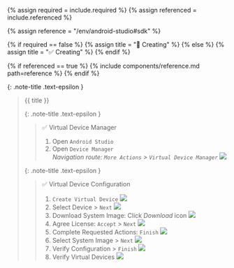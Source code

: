 <!-- LOCATION -->
<!-- _includes/components/android-studio/ -->

<!-- INCLUDE -->
<!-- components/android-studio/emulator.md -->

<!-- VARIABLES -->
<!-- required:      [true, false], default to true -->
<!-- referenced:    [true, false], default to false -->


<!-- READ VARIABLES -->
{% assign required   = include.required %}
{% assign referenced = include.referenced %}


<!-- ASSIGN CONSTANTS -->
{% assign reference = "/env/android-studio#sdk" %}


<!-- DECIDE TO DISPLAY THE NECESSITY OF THE INSTALLATION -->
{% if required == false %}
    {% assign title = "🔲 Creating" %}
{% else %}
    {% assign title = "✅ Creating" %}
{% endif %}


<!-- DECIDE TO DISPLAY THE LINK OF THIS COMPONENT -->
{% if referenced == true %}
{% include components/reference.md path=reference %}
{% endif %}


<!-- MAIN CONTENT -->

{: .note-title .text-epsilon }
> {{ title }}
>
> {: .note-title .text-epsilon }
>> ✅ Virtual Device Manager
>> 
>> 1. Open `Android Studio`
>> 2. Open `Device Manager`<br>
>> _Navigation route: `More Actions` > `Virtual Device Manager`_
>> ![](../assets/android-studio/emulator_01.png)
>
> {: .note-title .text-epsilon }
>> ✅ Virtual Device Configuration
>> 
>> 1. `Create Virtual Device` ![](../assets/android-studio/emulator_02.png)
>> 2. Select Device > `Next` ![](../assets/android-studio/emulator_03.png)
>> 3. Download System Image: Click _Download_ icon ![](../assets/android-studio/emulator_04.png)
>> 4. Agree License: `Accept` > `Next` ![](../assets/android-studio/emulator_05.png)
>> 5. Complete Requested Actions: `Finish` ![](../assets/android-studio/emulator_06.png)
>> 6. Select System Image > `Next` ![](../assets/android-studio/emulator_07.png)
>> 7. Verify Configuration > `Finish` ![](../assets/android-studio/emulator_08.png)
>> 8. Verify Virtual Devices ![](../assets/android-studio/emulator_09.png)
